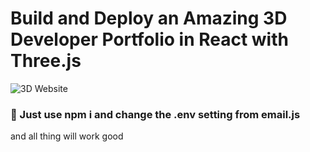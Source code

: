 # Build and Deploy an Amazing 3D Developer Portfolio in React with Three.js

![3D Website](https://i.ibb.co/JmCWs27/Screenshot-2024-07-28-144535.png)

### 🌟 Just use npm i and change the .env setting from email.js 
and all thing will work good 

